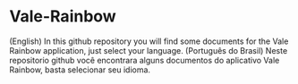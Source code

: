 # Vale-Rainbow

(English) In this github repository you will find some documents for the Vale Rainbow application, just select your language.
(Português do Brasil) Neste repositorio github você encontrara alguns documentos do aplicativo Vale Rainbow, basta selecionar seu idioma.
